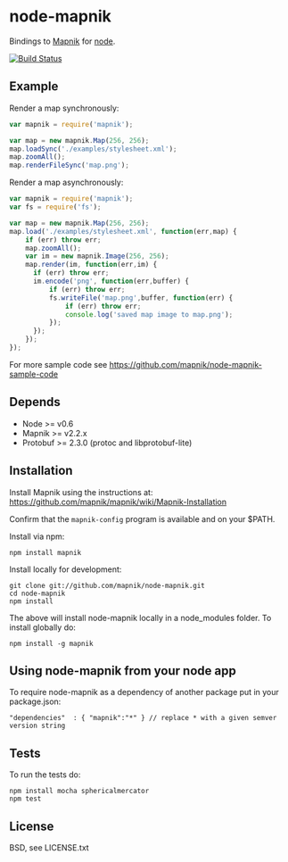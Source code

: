 # node-mapnik

Bindings to [Mapnik](http://mapnik.org) for [node](http://nodejs.org).

[![Build Status](https://secure.travis-ci.org/mapnik/node-mapnik.png)](http://travis-ci.org/mapnik/node-mapnik)


## Example

Render a map synchronously:

```js
var mapnik = require('mapnik');

var map = new mapnik.Map(256, 256);
map.loadSync('./examples/stylesheet.xml');
map.zoomAll();
map.renderFileSync('map.png');
```

Render a map asynchronously:

```js
var mapnik = require('mapnik');
var fs = require('fs');

var map = new mapnik.Map(256, 256);
map.load('./examples/stylesheet.xml', function(err,map) {
    if (err) throw err;
    map.zoomAll();
    var im = new mapnik.Image(256, 256);
    map.render(im, function(err,im) {
      if (err) throw err;
      im.encode('png', function(err,buffer) {
          if (err) throw err;
          fs.writeFile('map.png',buffer, function(err) {
              if (err) throw err;
              console.log('saved map image to map.png');
          });
      });
    });
});
```

For more sample code see https://github.com/mapnik/node-mapnik-sample-code


## Depends

* Node >= v0.6
* Mapnik >= v2.2.x
* Protobuf >= 2.3.0 (protoc and libprotobuf-lite)

## Installation

Install Mapnik using the instructions at: https://github.com/mapnik/mapnik/wiki/Mapnik-Installation

Confirm that the `mapnik-config` program is available and on your $PATH.

Install via npm:

    npm install mapnik

Install locally for development:

    git clone git://github.com/mapnik/node-mapnik.git
    cd node-mapnik
    npm install

The above will install node-mapnik locally in a node_modules folder. To install globally do:

    npm install -g mapnik

## Using node-mapnik from your node app

To require node-mapnik as a dependency of another package put in your package.json:

    "dependencies"  : { "mapnik":"*" } // replace * with a given semver version string

## Tests

To run the tests do:
  
    npm install mocha sphericalmercator
    npm test

## License

  BSD, see LICENSE.txt
